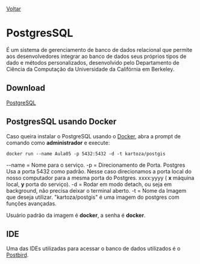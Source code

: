 [Voltar](/src/node_express.md)

# PostgresSQL

É um sistema de gerenciamento de banco de dados relacional que permite aos desenvolvedores integrar ao banco de dados seus próprios tipos de dado e métodos personalizados, desenvolvido pelo Departamento de Ciência da Computação da Universidade da Califórnia em Berkeley.

## Download

[PostgreSQL](https://www.postgresql.org/)

## PostgresSQL usando Docker

Caso queira instalar o PostgreSQL usando o [Docker](/src/docker.md), abra a prompt de comando como **administrador** e execute:

```
docker run --name Aula05 -p 5432:5432 -d -t kartoza/postgis
```

--name = Nome para o serviço.
-p = Direcionamento de Porta. Postgres Usa a porta 5432 como padrão. Nesse caso direcionamos a porta local do nosso computador para a mesma porta do Postgres. xxxx:yyyy ( **x** máquina local, **y** porta do serviço).
-d = Rodar em modo detach, ou seja em background, não precisa deixar o terminal aberto.
-t = Nome da Imagem que deseja utilizar. "kartoza/postgis" é uma imagem do postgres com funções avançadas.

Usuário padrão da imagem é **docker**, a senha é **docker**.

## IDE

Uma das IDEs utilizadas para acessar o banco de dados utilizados é o [Postbird](/src/express/postbird.md).
